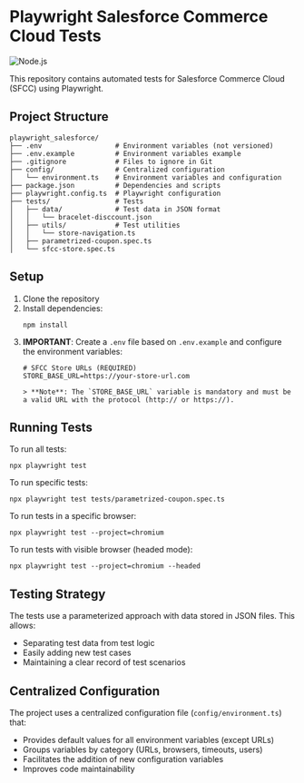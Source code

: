 # Playwright Salesforce Commerce Cloud Tests

![Node.js](https://img.shields.io/badge/Node.js-20.x-green)

This repository contains automated tests for Salesforce Commerce Cloud (SFCC) using Playwright.

## Project Structure

```
playwright_salesforce/
├── .env                  # Environment variables (not versioned)
├── .env.example          # Environment variables example
├── .gitignore            # Files to ignore in Git
├── config/               # Centralized configuration
│   └── environment.ts    # Environment variables and configuration
├── package.json          # Dependencies and scripts
├── playwright.config.ts  # Playwright configuration
├── tests/                # Tests
│   ├── data/             # Test data in JSON format
│   │   └── bracelet-disccount.json
│   ├── utils/            # Test utilities
│   │   └── store-navigation.ts
│   ├── parametrized-coupon.spec.ts
│   └── sfcc-store.spec.ts
```

## Setup

1. Clone the repository
2. Install dependencies:
   ```
   npm install
   ```
3. **IMPORTANT**: Create a `.env` file based on `.env.example` and configure the environment variables:
   ```
   # SFCC Store URLs (REQUIRED)
   STORE_BASE_URL=https://your-store-url.com

   > **Note**: The `STORE_BASE_URL` variable is mandatory and must be a valid URL with the protocol (http:// or https://).

## Running Tests

To run all tests:

```
npx playwright test
```

To run specific tests:

```
npx playwright test tests/parametrized-coupon.spec.ts
```

To run tests in a specific browser:

```
npx playwright test --project=chromium
```

To run tests with visible browser (headed mode):

```
npx playwright test --project=chromium --headed
```

## Testing Strategy

The tests use a parameterized approach with data stored in JSON files. This allows:

- Separating test data from test logic
- Easily adding new test cases
- Maintaining a clear record of test scenarios

## Centralized Configuration

The project uses a centralized configuration file (`config/environment.ts`) that:

- Provides default values for all environment variables (except URLs)
- Groups variables by category (URLs, browsers, timeouts, users)
- Facilitates the addition of new configuration variables
- Improves code maintainability